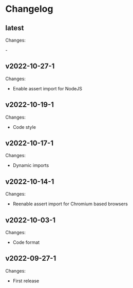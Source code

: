 # Changelog

## latest

Changes:

\-

## v2022-10-27-1

Changes:

- Enable assert import for NodeJS

## v2022-10-19-1

Changes:

- Code style

## v2022-10-17-1

Changes:

- Dynamic imports

## v2022-10-14-1

Changes:

- Reenable assert import for Chromium based browsers

## v2022-10-03-1

Changes:

- Code format

## v2022-09-27-1

Changes:

- First release
